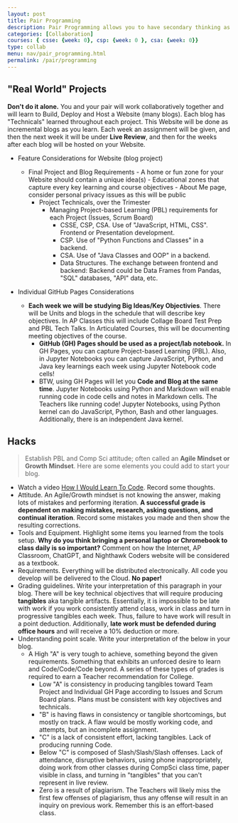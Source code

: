 ```yaml
---
layout: post
title: Pair Programming
description: Pair Programming allows you to have secondary thinking as you work, not just a reflection after you are done, but real-time support.
categories: [Collaboration]
courses: { csse: {week: 0}, csp: {week: 0 }, csa: {week: 0}}
type: collab
menu: nav/pair_programming.html
permalink: /pair/programming
---
```


## "Real World" Projects

**Don't do it alone.** You and your pair will work collaboratively together and will learn to Build, Deploy and Host a Website (many blogs).  Each blog has "Technicals" learned throughout each project.  This Website will be done as incremental blogs as you learn.  Each week an assignment will be given, and then the next week it will be under **Live Review**, and then for the weeks after each blog will be hosted on your Website.

- Feature Considerations for Website (blog project)
  - Final Project and Blog Requirements
        - A home or fun zone for your Website should contain a unique idea(s)
        - Educational zones that capture every key learning and course objectives
        - About Me page, consider personal privacy issues as this will be public
    - Project Technicals, over the Trimester
      - Managing Project-based Learning (PBL) requirements for each Project (Issues, Scrum Board)
        - CSSE, CSP, CSA. Use of "JavaScript, HTML, CSS". Frontend or Presentation development.
        - CSP. Use of "Python Functions and Classes" in a backend.
        - CSA. Use of "Java Classes and OOP" in a backend.
        - Data Structures.  The exchange between frontend and backend: Backend could be Data Frames from Pandas, "SQL"  databases, "API" data, etc.

- Individual GitHub Pages Considerations
  - **Each week we will be studying Big Ideas/Key Objectivies**.  There will be Units and blogs in the schedule that will describe key objectives. In AP Classes this will include Collage Board Test Prep and PBL Tech Talks. In Articulated Courses, this will be documenting meeting objectives of the course.
    - **GitHub (GH) Pages should be used as a project/lab notebook.** In GH Pages, you can capture Project-based Learning (PBL).  Also, in Jupyter Notebooks you can capture JavaScript, Python, and Java key learnings each week using Jupyter Notebook code cells!  
    - BTW, using GH Pages will let you **Code and Blog at the same time**.  Jupyter Notebooks using Python and Markdown will enable running code in code cells and notes in Markdown cells. The Teachers like running code!  Jupyter Notebooks, using Python kernel can do JavaScript, Python, Bash and other languages. Additionally, there is an independent Java kernel.

## Hacks

> Establish PBL and Comp Sci attitude; often called an **Agile Mindset or Growth Mindset**.  Here are some elements you could add to start your blog.

- Watch a video [How I Would Learn To Code](https://www.youtube.com/watch?v=k9WqpQp8VSU).  Record some thoughts.
- Attitude.  An Agile/Growth mindset is not knowing the answer, making lots of mistakes and performing iteration.  **A successful grade is dependent on making mistakes, research, asking questions, and continual iteration**.  Record some mistakes you made and then show the resulting corrections.
- Tools and Equipment. Highlight some items you learned from the tools setup.   **Why do you think bringing a personal laptop or Chromebook to class daily is so important?**  Comment on how the Internet, AP Classroom, ChatGPT, and Nighthawk Coders website will be considered as a textbook.  
- Requirements. Everything will be distributed electronically.  All code you develop will be delivered to the Cloud. **No paper!**
- Grading guidelines. Write your interpretation of this paragraph in your blog.  There will be key technical objectives that will require producing **tangibles** aka tangible artifacts. Essentially, it is impossible to be late with work if you work consistently attend class, work in class and turn in progressive tangibles each week.  Thus, failure to have work will result in a point deduction.  Additionally, **late work must be defended during office hours** and will receive a 10% deduction or more.
- Understanding point scale.  Write your interpretation of the below in your blog.
  - A High "A" is very tough to achieve, something beyond the given requirements.  Something that exhibits an unforced desire to learn and Code/Code/Code beyond.  A series of these types of grades is required to earn a Teacher recommendation for College.
    - Low "A" is consistency in producing tangibles toward Team Project and Individual GH Page according to Issues and Scrum Board plans.   Plans must be consistent with key objectives and technicals.
    - "B" is having flaws in consistency or tangible shortcomings, but mostly on track.  A flaw would be mostly working code, and attempts, but an incomplete assignment.
    - "C" is a lack of consistent effort, lacking tangibles. Lack of producing running Code.
    - Below "C" is composed of Slash/Slash/Slash offenses. Lack of attendance, disruptive behaviors, using phone inappropriately, doing work from other classes during CompSci class time, paper visible in class, and turning in "tangibles" that you can't represent in live review.
    - Zero is a result of plagiarism.  The Teachers will likely miss the first few offenses of plagiarism, thus any offense will result in an inquiry on previous work. Remember this is an effort-based class.
